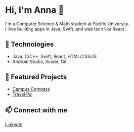 # Hi, I'm Anna 👋
I'm a Computer Science & Math student at Pacific University.  
I love building apps in Java, Swift, and web tech like React.

## 🔧 Technologies
- Java, C/C++, Swift, React, HTML/CSS/JS
- Android Studio, Xcode, Git

## 📱 Featured Projects
- [Campus Compass](https://github.com/aniakuku/campus-compass)
- [Travel Pal](https://github.com/aniakuku/travel-pal)

## 📫 Connect with me
[LinkedIn](https://www.linkedin.com/in/anna-tymoshenko/)


<!--
**aniakuku/aniakuku** is a ✨ _special_ ✨ repository because its `README.md` (this file) appears on your GitHub profile.

Here are some ideas to get you started:

- 🔭 I’m currently working on ...
- 🌱 I’m currently learning ...
- 👯 I’m looking to collaborate on ...
- 🤔 I’m looking for help with ...
- 💬 Ask me about ...
- 📫 How to reach me: ...
- 😄 Pronouns: ...
- ⚡ Fun fact: ...
-->
